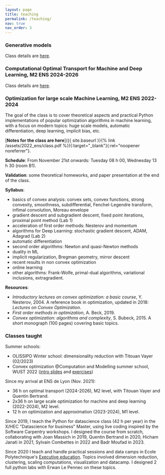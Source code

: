 ```yaml
---
layout: page
title: teaching
permalink: /teaching/
nav: true
nav_order: 3
---
```


### Generative models

Class details are [here](/genmodels).

### Computational Optimal Transport for Machine and Deep Learning, M2 ENS 2024-2026

Class details are [here](/otml).


### Optimization for large scale Machine Learning, M2 ENS 2022-2024

The goal of the class is to cover theoretical aspects and practical Python implementations of popular optimization algorithms in machine learning, with a focus on modern topics: huge scale models, automatic differentiation, deep learning, implicit bias, etc.

[**Notes for the class are here**]({{ site.baseurl }}{% link /assets/2022_ens/class.pdf  %}){:target="_blank"}{:rel="noopener noreferrer"}.

**Schedule**: From November 21st onwards: Tuesday 08 h 00, Wednesday 13 h 30 (room B1).

**Validation**: some theoretical homeworks, and paper presentation at the end of the class.

**Syllabus**:
- basics of convex analysis: convex sets, convex functions, strong convexity, smoothness, subdifferential, Fenchel-Legendre transform, infimal convolution, Moreau envelope
- gradient descent and subgradient descent, fixed point iterations, proximal point method (Lab 1)
- acceleration of first order methods: Nesterov and momentum
- algorithms for Deep Learning: stochastic gradient descent, ADAM, Adagrad (Lab 2)
- automatic differentiation
- second order algorithms: Newton and quasi-Newton methods
- duality in ML
- implicit regularization, Bregman geometry, mirror descent
- recent results in non convex optimization
- online learning
- other algorithms: Frank-Wolfe, primal-dual algorithms, variational inclusions, extragradient.

<!-- Lab 1 on logistic regression is [here](/assets/2022_ens/Lab_logistic_regression.ipynb) -->

<!-- Lab 3 on Deep Learning is [here](/assets/2022_ens/Lab_3_DL_empty.ipynb) -->

**Resources**:
- _Introductory lectures on convex optimization: a basic course_, Y. Nesterov, 2004. A reference book in optimization, updated in 2018: _Lectures on Convex Optimization_.
- _First order methods in optimization_, A. Beck, 2019.
- _Convex optimization: algorithms and complexity_, S. Bubeck, 2015. A short monograph (100 pages) covering basic topics.


### Classes taught

Summer schools:
- OLISSIPO Winter school: dimensionality reduction with Titouan Vayer (02/2023)
- Convex optimization @Computation and Modelling summer school, WUST 2022 ([intro slides](/assets/2022_wust/slides_intro.pdf) and [exercises](/assets/2022_wust/exos.pdf))

Since my arrival at ENS de Lyon (Nov. 2021):
- 36 h on optimal transport (2024-2026), M2 level, with Titouan Vayer and Quentin Bertrand.
- 2x36 h on large scale optimization for machine and deep learning (2022-2024), M2 level.
- 12 h on optimization and approximation (2023-2024), M1 level.

Since 2019, I teach the Python for datascience class (42 h per year) in the X/HEC "Datascience for business" Master, using live coding  inspired by the Software Carpentry workshops. I designed the course from scratch, collaborating  with Joan Massich in 2019, Quentin Bertrand in 2020, Hicham Janati in 2021, Sylvain Combettes in 2022 and Badr Moufad in 2023.

Since 2020 I teach and handle practical sessions and data camps in Ecole Polytechnique's [Executive education](https://portail.polytechnique.edu/datascience/en/programs/data-science-starter-program-dssp).
Topics involved dimension reduction, clustering, scaling computations, visualization and datacamp. I designed 2 full python labs with Erwan Le Pennec on these topics.

<!-- From 2017 to 2019, as a grad student, my main teaching activity was the Optimization for datascience class of the [Datascience Master](https://www.universite-paris-saclay.fr/formation/master/mathematiques-et-applications/m2-data-sciences), totalling 2*40 h including 4 h as lecturer.
Amongst others, this involved refactoring of the practical sessions, tutoring of students during office hours, and partaking in the design of the final exam. -->
